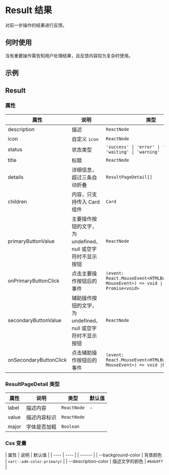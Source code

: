 # Result 结果

对前一步操作的结果进行反馈。

## 何时使用

当有重要操作需告知用户处理结果，且反馈内容较为复杂时使用。

## 示例

<code src="./demos/demo1.tsx"></code>

## Result

### 属性

| 属性                   | 说明                                                        | 类型                                                                                | 默认值   |
| ---------------------- | ----------------------------------------------------------- | ----------------------------------------------------------------------------------- | -------- |
| description            | 描述                                                        | `ReactNode`                                                                         | -        |
| icon                   | 自定义 `icon`                                               | `ReactNode`                                                                         | -        |
| status                 | 状态类型                                                    | `'success' \| 'error' \| 'info' \| 'waiting' \| 'warning'`                          | `'info'` |
| title                  | 标题                                                        | `ReactNode`                                                                         | -        |
| details                | 详细信息，超过三条自动折叠                                  | `ResultPageDetail[]`                                                                | -        |
| children               | 内容，只支持传入 Card 组件                                  | `Card`                                                                              | -        |
| primaryButtonValue     | 主要操作按钮的文字，为 undefined、null 或空字符时不显示按钮 | `ReactNode`                                                                         | -        |
| onPrimaryButtonClick   | 点击主要操作按钮后的事件                                    | `(event: React.MouseEvent<HTMLButtonElement, MouseEvent>) => void \| Promise<void>` | -        |
| secondaryButtonValue   | 辅助操作按钮的文字，为 undefined、null 或空字符时不显示按钮 | `ReactNode`                                                                         | -        |
| onSecondaryButtonClick | 点击辅助操作按钮后的事件                                    | `(event: React.MouseEvent<HTMLButtonElement, MouseEvent>) => void \|Promise<void>`  | -        |

### ResultPageDetail 类型

| 属性  | 说明         | 类型        | 默认值 |
| ----- | ------------ | ----------- | ------ |
| label | 描述内容     | `ReactNode` | -      |
| value | 描述内容标识 | `ReactNode` |
| major | 字体是否加粗 | `Boolean`   |

### Css 变量

| 属性 | 说明 | 默认值 |
| ---- | ---- | | ------ |
| --background-color | 背景颜色 | `var(--adm-color-primary)` |
| --description-color | 描述文字的颜色 | `#84b9ff` |
